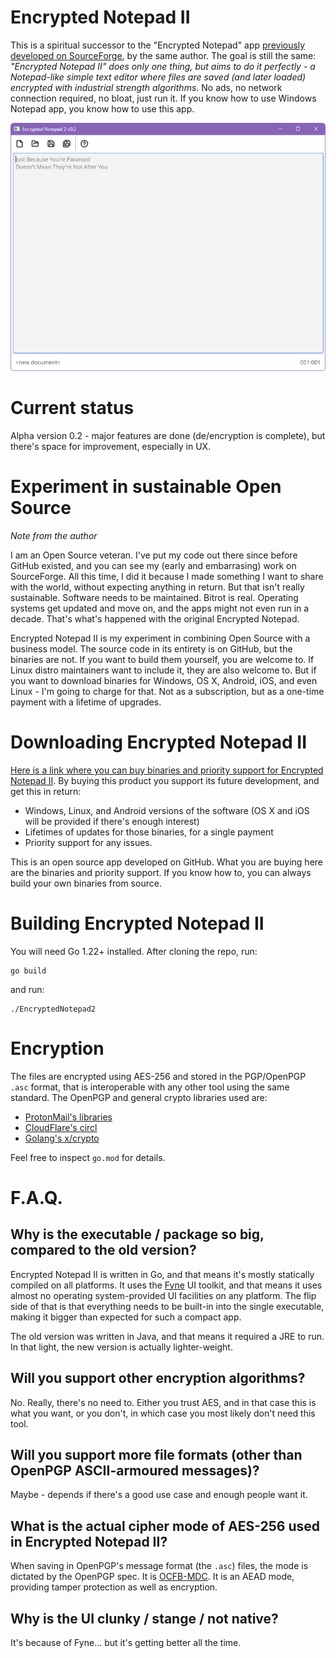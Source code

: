 # Encrypted Notepad II

This is a spiritual successor to the "Encrypted Notepad" app [previously developed on SourceForge](https://sourceforge.net/projects/enotes/), by the same author. The goal is still the same: *"Encrypted Notepad II" does only one thing, but aims to do it perfectly - a Notepad-like simple text editor where files are saved (and later loaded) encrypted with industrial strength algorithms*. No ads, no network connection required, no bloat, just run it. If you know how to use Windows Notepad app, you know how to use this app.

![Screenshot](screenshot.png)

# Current status

Alpha version 0.2 - major features are done (de/encryption is complete), but there's space for improvement, especially in UX.

# Experiment in sustainable Open Source

*Note from the author*

I am an Open Source veteran. I've put my code out there since before GitHub existed, and you can see my (early and embarrasing) work on SourceForge. All this time, I did it because I made something I want to share with the world, without expecting anything in return. But that isn't really sustainable. Software needs to be maintained. Bitrot is real. Operating systems get updated and move on, and the apps might not even run in a decade. That's what's happened with the original Encrypted Notepad.

Encrypted Notepad II is my experiment in combining Open Source with a business model. The source code in its entirety is on GitHub, but the binaries are not. If you want to build them yourself, you are welcome to. If Linux distro maintainers want to include it, they are also welcome to. But if you want to download binaries for Windows, OS X, Android, iOS, and even Linux - I'm going to charge for that. Not as a subscription, but as a one-time payment with a lifetime of upgrades.

# Downloading Encrypted Notepad II

[Here is a link where you can buy binaries and priority support for Encrypted Notepad II](https://payhip.com/b/q9s7S). By buying this product you support its future development, and get this in return:

* Windows, Linux, and Android versions of the software (OS X and iOS will be provided if there's enough interest)
* Lifetimes of updates for those binaries, for a single payment
* Priority support for any issues.

This is an open source app developed on GitHub. What you are buying here are the binaries and priority support. If you know how to, you can always build your own binaries from source.

# Building Encrypted Notepad II

You will need Go 1.22+ installed. After cloning the repo, run:

```
go build
```

and run:

```
./EncryptedNotepad2
```

# Encryption

The files are encrypted using AES-256 and stored in the PGP/OpenPGP `.asc` format, that is interoperable with any other tool using the same standard. The OpenPGP and general crypto libraries used are:

* [ProtonMail's libraries](https://github.com/ProtonMail)
* [CloudFlare's circl](https://github.com/cloudflare/circl)
* [Golang's x/crypto](https://golang.org/x/crypto)

Feel free to inspect `go.mod` for details.

# F.A.Q.

## Why is the executable / package so big, compared to the old version?

Encrypted Notepad II is written in Go, and that means it's mostly statically compiled on all platforms. It uses the [Fyne](https://github.com/fyne-io/fyne) UI toolkit, and that means it uses almost no operating system-provided UI facilities on any platform. The flip side of that is that everything needs to be built-in into the single executable, making it bigger than expected for such a compact app.

The old version was written in Java, and that means it required a JRE to run. In that light, the new version is actually lighter-weight.

## Will you support other encryption algorithms?

No. Really, there's no need to. Either you trust AES, and in that case this is what you want, or you don't, in which case you most likely don't need this tool.

## Will you support more file formats (other than OpenPGP ASCII-armoured messages)?

Maybe - depends if there's a good use case and enough people want it.

## What is the actual cipher mode of AES-256 used in Encrypted Notepad II?

When saving in OpenPGP's message format (the `.asc`) files, the mode is dictated by the OpenPGP spec. It is [OCFB-MDC](https://web.archive.org/web/20231230093732/https://articles.59.ca/doku.php?id=pgpfan:mdc). It is an AEAD mode, providing tamper protection as well as encryption.

## Why is the UI clunky / stange / not native?

It's because of Fyne... but it's getting better all the time.